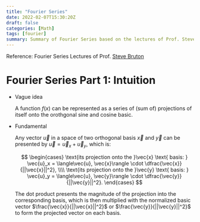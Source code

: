 ```yaml
---
title: "Fourier Series"
date: 2022-02-07T15:30:20Z
draft: false
categories: [Math]
tags: [fourier]
summary: Summary of Fourier Series based on the lectures of Prof. Steve Bruton.
---
```


Reference: Fourier Series Lectures of Prof. [Steve Bruton](https://www.youtube.com/playlist?list=PLMrJAkhIeNNT_Xh3Oy0Y4LTj0Oxo8GqsC)

# Fourier Series Part 1: Intuition

* Vague idea

    A function $f(x)$ can be represented as a series of (sum of) projections of itself onto the orothgonal sine and cosine basic.

* Fundamental

    Any vector $\vec{u}$ in a space of two orthogonal basis $\vec{x}$ and $\vec{y}$ can be presented by $\vec{u} = \vec{u}_{x} + \vec{u}_y$, which is:

    $$
    \begin{cases}
    \text{its projection onto the }\vec{x} \text{ basis: } \vec{u}_x = \langle\vec{u}, \vec{x}\rangle \cdot \dfrac{\vec{x}}{||\vec{x}||^2}, \\\\
    \text{its projection onto the }\vec{y} \text{ basis: } \vec{u}_y = \langle\vec{u}, \vec{y}\rangle \cdot \dfrac{\vec{y}}{||\vec{y}||^2}.
    \end{cases}
    $$

    The dot product presents the magnitude of the projection into the corresponding basis, which is then multiplied with the normalized basic vector $\frac{\vec{x}}{||\vec{x}||^2}$ or $\frac{\vec{y}}{||\vec{y}||^2}$ to form the projected vector on each basis.